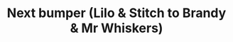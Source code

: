 ---
layout: entry
title: "Next bumper (Lilo & Stitch to Brandy & Mr Whiskers)"
organization: "Disney Channel"
usagedate: 2004
language: en
fulltitle: "Disney Channel Up next Bumper - Lilo & Stitch to Brandy & Mr Whiskers"
watermark: Source
source: DarkManX16
sourceurl: https://www.youtube.com/playlist?list=PLEOXfxDYznc5RYDWOtkgWtdo2Q4qkSqnz
---